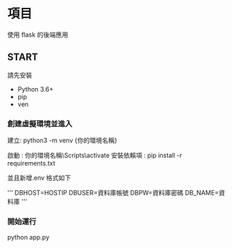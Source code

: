 ﻿# 項目

使用 flask 的後端應用

## START

請先安裝

- Python 3.6+
- pip
- ven

### 創建虛擬環境並進入

建立: python3 -m venv {你的環境名稱}

啟動 : 你的環境名稱\Scripts\activate
安裝依賴項 : pip install -r requirements.txt

並且新增.env
格式如下

'''
DBHOST=HOSTIP
DBUSER=資料庫帳號
DBPW=資料庫密碼
DB_NAME=資料庫
'''

### 開始運行

python app.py
